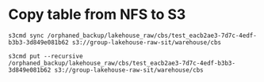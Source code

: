 # Copy table from NFS to S3

    s3cmd sync /orphaned_backup/lakehouse_raw/cbs/test_eacb2ae3-7d7c-4edf-b3b3-3d849e081b62 s3://group-lakehouse-raw-sit/warehouse/cbs

    s3cmd put --recursive /orphaned_backup/lakehouse_raw/cbs/test_eacb2ae3-7d7c-4edf-b3b3-3d849e081b62 s3://group-lakehouse-raw-sit/warehouse/cbs



